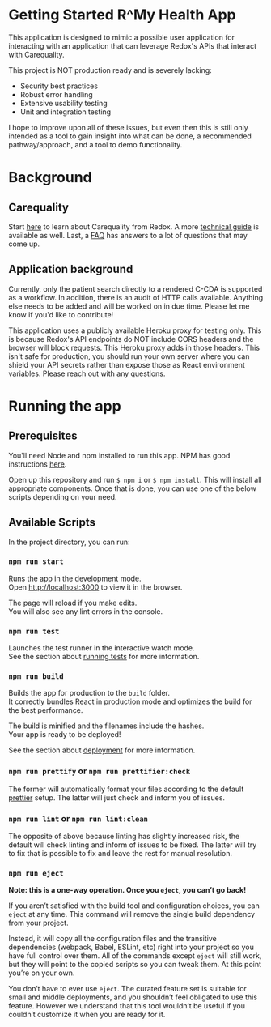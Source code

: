 # Getting Started R^My Health App

This application is designed to mimic a possible user application for interacting with an application that can leverage Redox's APIs that interact with Carequality.

This project is NOT production ready and is severely lacking:

- Security best practices
- Robust error handling
- Extensive usability testing
- Unit and integration testing

I hope to improve upon all of these issues, but even then this is still only intended as a tool to gain insight into what can be done, a recommended pathway/approach, and a tool to demo functionality.

# Background

## Carequality

Start [here](https://www.redoxengine.com/product/carequality/) to learn about Carequality from Redox. A more [technical guide](https://developer.redoxengine.com/carequality/technical-guide/) is available as well. Last, a [FAQ](https://developer.redoxengine.com/carequality-faq/) has answers to a lot of questions that may come up.

## Application background

Currently, only the patient search directly to a rendered C-CDA is supported as a workflow. In addition, there is an audit of HTTP calls available. Anything else needs to be added and will be worked on in due time. Please let me know if you'd like to contribute!

This application uses a publicly available Heroku proxy for testing only. This is because Redox's API endpoints do NOT include CORS headers and the browser will block requests. This Heroku proxy adds in those headers. This isn't safe for production, you should run your own server where you can shield your API secrets rather than expose those as React environment variables. Please reach out with any questions.

# Running the app

## Prerequisites

You'll need Node and npm installed to run this app. NPM has good instructions [here](https://docs.npmjs.com/downloading-and-installing-node-js-and-npm).

Open up this repository and run `$ npm i` or `$ npm install`. This will install all appropriate components. Once that is done, you can use one of the below scripts depending on your need.

## Available Scripts

In the project directory, you can run:

### `npm run start`

Runs the app in the development mode.\
Open [http://localhost:3000](http://localhost:3000) to view it in the browser.

The page will reload if you make edits.\
You will also see any lint errors in the console.

### `npm run test`

Launches the test runner in the interactive watch mode.\
See the section about [running tests](https://facebook.github.io/create-react-app/docs/running-tests) for more information.

### `npm run build`

Builds the app for production to the `build` folder.\
It correctly bundles React in production mode and optimizes the build for the best performance.

The build is minified and the filenames include the hashes.\
Your app is ready to be deployed!

See the section about [deployment](https://facebook.github.io/create-react-app/docs/deployment) for more information.

### `npm run prettify` or `npm run prettifier:check`

The former will automatically format your files according to the default [prettier](https://prettier.io/) setup. The latter will just check and inform you of issues.

### `npm run lint` or `npm run lint:clean`

The opposite of above because linting has slightly increased risk, the default will check linting and inform of issues to be fixed. The latter will try to fix that is possible to fix and leave the rest for manual resolution.

### `npm run eject`

**Note: this is a one-way operation. Once you `eject`, you can’t go back!**

If you aren’t satisfied with the build tool and configuration choices, you can `eject` at any time. This command will remove the single build dependency from your project.

Instead, it will copy all the configuration files and the transitive dependencies (webpack, Babel, ESLint, etc) right into your project so you have full control over them. All of the commands except `eject` will still work, but they will point to the copied scripts so you can tweak them. At this point you’re on your own.

You don’t have to ever use `eject`. The curated feature set is suitable for small and middle deployments, and you shouldn’t feel obligated to use this feature. However we understand that this tool wouldn’t be useful if you couldn’t customize it when you are ready for it.
